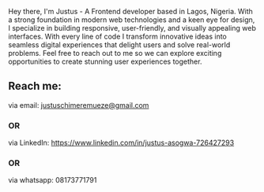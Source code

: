 Hey there, I'm Justus - A Frontend developer based in Lagos, Nigeria. With a strong foundation in modern web technologies and a keen eye for design, I specialize in building responsive, user-friendly, and visually appealing web interfaces. With every line of code I transform innovative ideas into seamless digital experiences that delight users and solve real-world problems. Feel free to reach out to me so we can explore exciting opportunities to create stunning user experiences together.

## Reach me:

via email: justuschimeremueze@gmail.com

### OR

via LinkedIn: https://www.linkedin.com/in/justus-asogwa-726427293

### OR

via whatsapp: 08173771791

<!---
Ajay-hum/Ajay-hum is a ✨ special ✨ repository because its `README.md` (this file) appears on your GitHub profile.
You can click the Preview link to take a look at your changes.
--->
